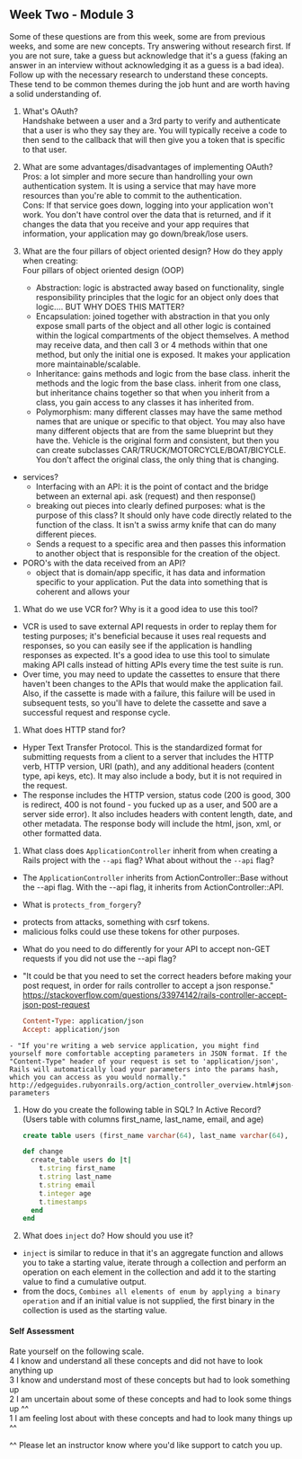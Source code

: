 ## Week Two - Module 3

Some of these questions are from this week, some are from previous weeks, and some are new concepts. Try answering without research first. If you are not sure, take a guess but acknowledge that it's a guess (faking an answer in an interview without acknowledging it as a guess is a bad idea). Follow up with the necessary research to understand these concepts. These tend to be common themes during the job hunt and are worth having a solid understanding of.

1. What's OAuth?  
  Handshake between a user and a 3rd party to verify and authenticate that a user is who they say they are. You will typically receive a code to then send to the callback that will then give you a token that is specific to that user.

1. What are some advantages/disadvantages of implementing OAuth?  
  Pros: a lot simpler and more secure than handrolling your own authentication system. It is using a service that may have more resources than you're able to commit to the authentication.   
  Cons: If that service goes down, logging into your application won't work. You don't have control over the data that is returned, and if it changes the data that you receive and your app requires that information, your application may go down/break/lose users.  
1. What are the four pillars of object oriented design? How do they apply when creating:  
  Four pillars of object oriented design (OOP)
    - Abstraction: logic is abstracted away based on functionality, single responsibility principles that the logic for an object only does that logic.... BUT WHY DOES THIS MATTER?  
    - Encapsulation: joined together with abstraction in that you only expose small parts of the object and all other logic is contained within the logical compartments of the object themselves. A method may receive data, and then call 3 or 4 methods within that one method, but only the initial one is exposed. It makes your application more maintainable/scalable.  
    - Inheritance: gains methods and logic from the base class. inherit the methods and the logic from the base class. inherit from one class, but inheritance chains together so that when you inherit from a class, you gain access to any classes it has inherited from.  
    - Polymorphism: many different classes may have the same method names that are unique or specific to that object. You may also have many different objects that are from the same blueprint but they have the. Vehicle is the original form and consistent, but then you can create subclasses CAR/TRUCK/MOTORCYCLE/BOAT/BICYCLE. You don't affect the original class, the only thing that is changing.  
  * services?
    - Interfacing with an API: it is the point of contact and the bridge between an external api. ask (request) and then response()
    - breaking out pieces into clearly defined purposes: what is the purpose of this class? It should only have code directly related to the function of the class. It isn't a swiss army knife that can do many different pieces.
    - Sends a request to a specific area and then passes this information to another object that is responsible for the creation of the object.
  * PORO's with the data received from an API?
    - object that is domain/app specific, it has data and information specific to your application. Put the data into something that is coherent and allows your
1. What do we use VCR for? Why is it a good idea to use this tool?  
  - VCR is used to save external API requests in order to replay them for testing purposes; it's beneficial because it uses real requests and responses, so you can easily see if the application is handling responses as expected. It's a good idea to use this tool to simulate making API calls instead of hitting APIs every time the test suite is run.
  - Over time, you may need to update the cassettes to ensure that there haven't been changes to the APIs that would make the application fail. Also, if the cassette is made with a failure, this failure will be used in subsequent tests, so you'll have to delete the cassette and save a successful request and response cycle.

1. What does HTTP stand for?  
  - Hyper Text Transfer Protocol. This is the standardized format for submitting requests from a client to a server that includes the HTTP verb, HTTP version, URI (path), and any additional headers (content type, api keys, etc). It may also include a body, but it is not required in the request.
  - The response includes the HTTP version, status code (200 is good, 300 is redirect, 400 is not found - you fucked up as a user, and 500 are a server side error). It also includes headers with content length, date, and other metadata. The response body will include the html, json, xml, or other formatted data.
1. What class does `ApplicationController` inherit from when creating a Rails project with the `--api` flag? What about without the `--api` flag?
  - The `ApplicationController` inherits from ActionController::Base without the --api flag. With the --api flag, it inherits from ActionController::API.

  * What is `protects_from_forgery`?  
   - protects from attacks, something with csrf tokens.
   - malicious folks could use these tokens for other purposes.  

   * What do you need to do differently for your API to accept non-GET requests if you did not use the --api flag?
   - "It could be that you need to set the correct headers before making your post request, in order for rails controller to accept a json response." https://stackoverflow.com/questions/33974142/rails-controller-accept-json-post-request
        ```ruby
        Content-Type: application/json
        Accept: application/json
        ```
    - "If you're writing a web service application, you might find yourself more comfortable accepting parameters in JSON format. If the "Content-Type" header of your request is set to 'application/json', Rails will automatically load your parameters into the params hash, which you can access as you would normally." http://edgeguides.rubyonrails.org/action_controller_overview.html#json-parameters
1. How do you create the following table in SQL? In Active Record?   
   (Users table with columns first_name, last_name, email, and age)   
   ```SQL
   create table users (first_name varchar(64), last_name varchar(64), email varchar(64), age int);
   ```
   ```ruby
   def change
     create_table users do |t|
       t.string first_name
       t.string last_name
       t.string email
       t.integer age
       t.timestamps
     end
   end
   ```
1. What does `inject` do? How should you use it?
  - `inject` is similar to reduce in that it's an aggregate function and allows you to take a starting value, iterate through a collection and perform an operation on each element in the collection and add it to the starting value to find a cumulative output.  
  - from the docs, `Combines all elements of enum by applying a binary operation` and if an initial value is not supplied, the first binary in the collection is used as the starting value.

#### Self Assessment  
Rate yourself on the following scale.  
4 I know and understand all these concepts and did not have to look anything up  
3 I know and understand most of these concepts but had to look something up  
2 I am uncertain about some of these concepts and had to look some things up ^^  
1 I am feeling lost about with these concepts and had to look many things up ^^  

^^ Please let an instructor know where you'd like support to catch you up.
